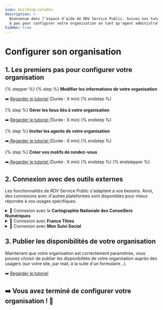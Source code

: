 ```yaml
---
icon: building-columns
description: >-
  Bienvenue dans l’espace d’aide de RDV Service Public. Suivez nos tutoriels pas
  à pas pour configurer votre organisation en tant qu'agent administrateur.
hidden: true
---
```


# Configurer son organisation

## 1. Les premiers pas pour configurer votre organisation

{% stepper %}
{% step %}
**Modifier les informations de votre organisation**

➡️ [Regarder le tutoriel](https://scribehow.com/shared/Configurez_votre_organisation_sur_RDV_Service_Public__iyJaZ74LRjmcZXAa1IbpGg) (Durée : X min)
{% endstep %}

{% step %}
**Gérer les lieux liés à votre organisation**

➡️ [Regarder le tutoriel](https://scribehow.com/shared/Configurez_votre_organisation_sur_RDV_Service_Public__iyJaZ74LRjmcZXAa1IbpGg)[ ](https://scribehow.com/shared/Configurez_votre_organisation_sur_RDV_Service_Public__iyJaZ74LRjmcZXAa1IbpGg#e547c8a4)(Durée : X min)
{% endstep %}

{% step %}
**Inviter les agents de votre organisation**

➡️[ Regarder le tutoriel ](https://scribehow.com/shared/Configurez_votre_organisation_sur_RDV_Service_Public__iyJaZ74LRjmcZXAa1IbpGg)(Durée : X min)
{% endstep %}

{% step %}
**Créer vos motifs de rendez-vous**

➡️[ Regarder le tutoriel ](https://scribehow.com/shared/Configurez_votre_organisation_sur_RDV_Service_Public__iyJaZ74LRjmcZXAa1IbpGg#5e4bffd7)(Durée : X min)
{% endstep %}
{% endstepper %}

## 2. Connexion avec des outils externes

Les fonctionnalités de RDV Service Public s'adaptent à vos besoins. Ainsi, des connexions avec d'autres plateformes sont disponibles pour mieux répondre à vos usages spécifiques.

<details>

<summary>🔗 Connexion avec la <strong>Cartographie Nationale des Conseillers Numériques</strong> </summary>

Blablabla

</details>

<details>

<summary>🔗 Connexion avec <strong>France Titres</strong> </summary>

Relier vos motifs RDV Service Public au portail France Titres&#x20;

[➡️ Consulter le tutoriel](https://scribehow.com/shared/Configurez_votre_organisation_sur_RDV_Service_Public_DR__Xjgc9TCtSaSmotYxkSguPg)

</details>

<details>

<summary>🔗 Connexion avec <strong>Mon Suivi Social</strong> </summary>

[➡️ Consulter le tutoriel](https://scribehow.com/shared/Configurez_votre_organisation_sur_RDV_Service_Public_DR__Xjgc9TCtSaSmotYxkSguPg)

</details>

## **3. Publier les disponibilités de votre organisation**&#x20;

Maintenant que votre organisation est correctement paramétrée, vous pouvez choisir de publier les disponibilités de votre organisation auprès des usagers (sur votre site, par mail, à la suite d'un formulaire...).&#x20;

➡️ [Regarder le tutoriel ](https://scribehow.com/shared/Configurez_votre_organisation_sur_RDV_Service_Public_DR__Xjgc9TCtSaSmotYxkSguPg)



## &#x20;➡️ Vous avez terminé de configurer votre organisation ! 🎉

